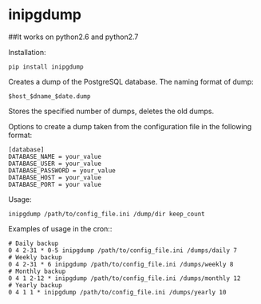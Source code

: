 # inipgdump
##It works on python2.6 and python2.7

Installation:

    pip install inipgdump

Creates a dump of the PostgreSQL database. The naming format of dump:

    $host_$dname_$date.dump

Stores the specified number of dumps, deletes the old dumps.

Options to create a dump taken from the configuration file in the following format:

    [database]
    DATABASE_NAME = your_value
    DATABASE_USER = your_value
    DATABASE_PASSWORD = your_value
    DATABASE_HOST = your_value
    DATABASE_PORT = your value

Usage: 

    inipgdump /path/to/config_file.ini /dump/dir keep_count
              
Examples of usage in the cron::

    # Daily backup
    0 4 2-31 * 0-5 inipgdump /path/to/config_file.ini /dumps/daily 7
    # Weekly backup
    0 4 2-31 * 6 inipgdump /path/to/config_file.ini /dumps/weekly 8
    # Monthly backup
    0 4 1 2-12 * inipgdump /path/to/config_file.ini /dumps/monthly 12
    # Yearly backup
    0 4 1 1 * inipgdump /path/to/config_file.ini /dumps/yearly 10